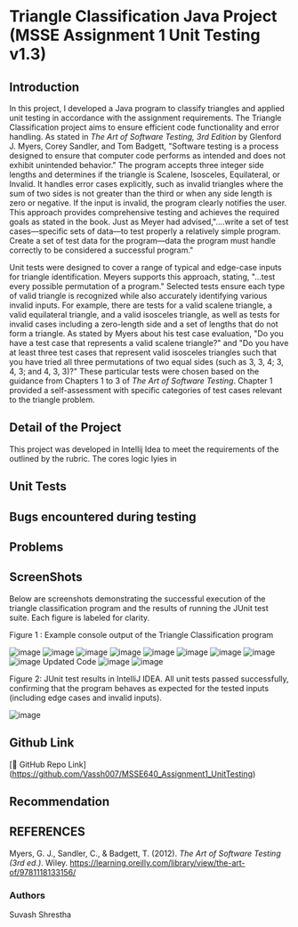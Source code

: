 # Triangle Classification Java Project (MSSE Assignment 1 Unit Testing v1.3) 

## Introduction
In this project, I developed a Java program to classify triangles and applied unit testing in accordance with the assignment requirements. The Triangle Classification project aims to ensure efficient code functionality and error handling. As stated in *The Art of Software Testing, 3rd Edition* by Glenford J. Myers, Corey Sandler, and Tom Badgett, "Software testing is a process designed to ensure that computer code performs as intended and does not exhibit unintended behavior." The program accepts three integer side lengths and determines if the triangle is Scalene, Isosceles, Equilateral, or Invalid. It handles error cases explicitly, such as invalid triangles where the sum of two sides is not greater than the third or when any side length is zero or negative. If the input is invalid, the program clearly notifies the user. This approach provides comprehensive testing and achieves the required goals as stated in the book. Just as Meyer had advised,"....write a set of test cases—specific sets of data—to test properly a relatively simple program. Create a set of test data for the program—data the program must handle correctly to be considered a successful program."

Unit tests were designed to cover a range of typical and edge-case inputs for triangle identification. Meyers supports this approach, stating, "...test every possible permutation of a program." Selected tests ensure each type of valid triangle is recognized while also accurately identifying various invalid inputs. For example, there are tests for a valid scalene triangle, a valid equilateral triangle, and a valid isosceles triangle, as well as tests for invalid cases including a zero-length side and a set of lengths that do not form a triangle. As stated by Myers about his test case evaluation, "Do you have a test case that represents a valid scalene triangle?" and "Do you have at least three test cases that represent valid isosceles triangles such that you have tried all three permutations of two equal sides (such as 3, 3, 4; 3, 4, 3; and 4, 3, 3)?" These particular tests were chosen based on the guidance from Chapters 1 to 3 of *The Art of Software Testing*. Chapter 1 provided a self-assessment with specific categories of test cases relevant to the triangle problem.

## Detail of the Project
This project was developed in Intellij Idea to meet the requirements of the outlined by the rubric. The cores logic lyies in 

## Unit Tests

## Bugs encountered during testing

## Problems

## ScreenShots
Below are screenshots demonstrating the successful execution of the triangle classification program and the results of running the JUnit test suite. Each figure is labeled for clarity.

Figure 1 : Example console output of the Triangle Classification program

![image](https://github.com/user-attachments/assets/d6666cd6-cd31-4a5a-9a05-90c0ed16f0f9)
![image](https://github.com/user-attachments/assets/eb64202d-7ee5-4aae-b164-36cc647a5d34)
![image](https://github.com/user-attachments/assets/460c65a1-5c82-4001-aceb-30771d5cbc96)
![image](https://github.com/user-attachments/assets/3ae79cf5-2c57-4d46-9daf-896032a9c36e)
![image](https://github.com/user-attachments/assets/ce860001-626c-4b0b-937a-c9a973954242)
![image](https://github.com/user-attachments/assets/1b750d4d-f30e-45d3-8b0c-92a2cb42e06d)
![image](https://github.com/user-attachments/assets/2b8d3b22-6b73-4b9e-a00e-4740008d9876)
![image](https://github.com/user-attachments/assets/eb6f272a-c6e1-4eb4-a15a-9e0f16c62620)
![image](https://github.com/user-attachments/assets/e73d0e74-3873-46f0-a7dc-0069b090ec25)
Updated Code
![image](https://github.com/user-attachments/assets/e6924483-7742-4ab7-8731-3fe0aae09659)
![image](https://github.com/user-attachments/assets/0439e708-7c62-4990-ba4f-da2849cdce45)

Figure 2: JUnit test results in IntelliJ IDEA. All unit tests passed successfully, confirming that the program behaves as expected for the tested inputs (including edge cases and invalid inputs).

![image](https://github.com/user-attachments/assets/1fc4c4d7-6ea9-4472-ba3c-ffccbf1feb44)


## Github Link

[🔗 GitHub Repo Link] (https://github.com/Vassh007/MSSE640_Assignment1_UnitTesting)

## Recommendation

## REFERENCES
Myers, G. J., Sandler, C., & Badgett, T. (2012). *The Art of Software Testing (3rd ed.)*. Wiley. 
https://learning.oreilly.com/library/view/the-art-of/9781118133156/

### Authors
Suvash Shrestha
